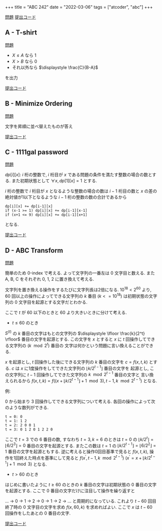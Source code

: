 +++
title = "ABC 242"
date = "2022-03-06"
tags = ["atcoder", "abc"]
+++


[問題]()
[提出コード]()



## A - T-shirt
[問題](https://atcoder.jp/contests/abc242/tasks/abc242_a)

- $X \leq A$ なら 1
- $X > B$ なら 0
- それ以外なら $\displaystyle \frac{C}{B-A}$

を出力

[提出コード](https://atcoder.jp/contests/abc242/submissions/29866146)


## B - Minimize Ordering
[問題](https://atcoder.jp/contests/abc242/tasks/abc242_b)

文字を昇順に並べ替えたものが答え

[提出コード](https://atcoder.jp/contests/abc242/submissions/29868527)


## C - 1111gal password
[問題](https://atcoder.jp/contests/abc242/tasks/abc242_c)

$dp[i][x]$: $i$ 桁の整数で, $i$ 桁目が $x$ である問題の条件を満たす整数の場合の数とする.
また初期状態として $\forall x, dp[1][x] = 1$ とする.

$i$ 桁の整数で $i$ 桁目が $x$ となるような整数の場合の数は
$i-1$ 桁目の数と $x$ の差の絶対値が1以下となるような $i-1$ 桁の整数の数の合計であるから

```
dp[i][x] += dp[i-1][x]
if (x-1 >= 1) dp[i][x] += dp[i-1][x-1]
if (x+1 <= 9) dp[i][x] += dp[i-1][x+1]
```

となる.



[提出コード](https://atcoder.jp/contests/abc242/submissions/29904636)


## D - ABC Transform
[問題](https://atcoder.jp/contests/abc242/tasks/abc242_d)

簡単のため 0-index で考える. よって文字列の一番左は 0 文字目と数える.
また A, B, C をそれぞれ 0, 1, 2 に置き換えて考える.

文字列を置き換える操作をするたびに文字列長は2倍になる.
$10^{18} < 2^60$ より, 60 回以上の操作によってできる文字列の
$k$ 番目 ($k <= 10^{18}$) は初期状態の文字列の 0 文字目を起源とする文字だとわかる.

ここで $t$ が 60 以下のときと 60 より大きいときに分けて考える.

- $t \leq 60$ のとき

$S^{(t)}$ の $k$ 番目の文字はもとの文字列の
$\displaystyle \lfloor \frac{k}{2^t} \rfloor$ 番目の文字を起源とする.
この文字を $x$ とすると $x$ に $t$ 回操作してできる文字列の $(k \mod 2^t)$ 番目の
文字は何かという問題に言い換えることができる.

$x$ を起源とし, $t$ 回操作した後にできる文字列の $k$ 番目の文字を
$c = f(x, t, k)$ とする.
$c$ は $x$ に1度操作をしてできた文字列の $\lfloor k / 2^{t-1} \rfloor$ 番目の文字を
起源とし, この文字列に $t-1$ 回操作してできた文字列の $k \mod 2^{t-1}$ 番目の文字と
言い換えられるから
$f(x, t, k) = f((x+\lfloor k/2^{t-1} \rfloor + 1 \mod 3), t-1, k \mod 2^{t-1})$
となる.


例:

0 から始まり 3 回操作してできる文字列について考える.
各回の操作によって次のような数列ができる.
```
t = 0: 0
t = 1: 1 2
t = 2: 2 0 0 1
t = 3: 0 1 2 0 1 2 2 0
```

ここで $t = 3$ での 6 番目の数, すなわち $t = 3, k = 6$ のときは $t = 0$ の
$\lfloor k / 2^t \rfloor = \lfloor 6 / 2^3 \rfloor = 0$ 番目の文字を起源とする.
またこの数は $t = 1$ の $\lfloor k / 2^{t-1} \rfloor = \lfloor 6 / 2^2 \rfloor = 1$
番目の文字を起源ともする.
逆に考えると操作0回目基準で見ると $f(x, t, k)$,
操作を1回終えた時点を基準にして見ると $f(x^\prime, t-1, k \mod 2^{t-1})$ ($x^\prime = x+\lfloor k/2^{t-1} \rfloor + 1 \mod 3$) となる.


- $t > 60$ のとき

はじめに書いたように $t \geq 60$ のときの $k$ 番目の文字は初期状態の 0 番目の文字を起源とする.
ここで 0 番目の文字だけに注目して操作を繰り返すと

... -> 0 -> 1 -> 2 -> 0 -> 1 -> 2 -> ... と周期的になっている.
これより $t-60$ 回目終了時の 0 文字目の文字を求め $f(x, 60, k)$ を求めればよい.
ここで $x$ は $t-60$ 回操作をしたあとの 0 番目の文字.

[提出コード](https://atcoder.jp/contests/abc242/submissions/29903401)
